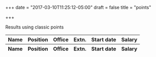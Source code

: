 +++
date = "2017-03-10T11:25:12-05:00"
draft = false
title = "points"

+++

Results using classic points

<table id="example" class="display" cellspacing="0" width="100%">
    <thead>
        <tr>
            <th>Name</th>
            <th>Position</th>
            <th>Office</th>
            <th>Extn.</th>
            <th>Start date</th>
            <th>Salary</th>
        </tr>
    </thead>
    <tfoot>
        <tr>
            <th>Name</th>
            <th>Position</th>
            <th>Office</th>
            <th>Extn.</th>
            <th>Start date</th>
            <th>Salary</th>
        </tr>
    </tfoot>
</table>

